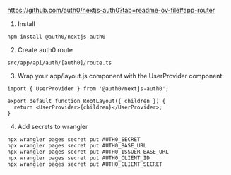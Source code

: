 https://github.com/auth0/nextjs-auth0?tab=readme-ov-file#app-router

1. Install 
```
npm install @auth0/nextjs-auth0
```

2. Create auth0 route
```
src/app/api/auth/[auth0]/route.ts
```

3. Wrap your app/layout.js component with the UserProvider component:
```
import { UserProvider } from '@auth0/nextjs-auth0';

export default function RootLayout({ children }) {
  return <UserProvider>{children}</UserProvider>;
}
```

4. Add secrets to wrangler
```
npx wrangler pages secret put AUTH0_SECRET
npx wrangler pages secret put AUTH0_BASE_URL
npx wrangler pages secret put AUTH0_ISSUER_BASE_URL
npx wrangler pages secret put AUTH0_CLIENT_ID
npx wrangler pages secret put AUTH0_CLIENT_SECRET
```